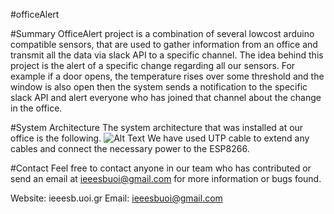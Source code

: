 #officeAlert

#Summary
OfficeAlert project is a combination of several lowcost arduino compatible sensors, that are used to gather information from an office and transmit all the data via slack API to a specific channel. The idea behind this project is the alert of a specific change regarding all our sensors. For example if a door opens, the temperature rises over some threshold and the window is also open then the system sends a notification to the specific slack API and alert everyone who has joined that channel about the change in the office.

#System Αrchitecture
The system architecture that was installed at our office is the following.
![Alt Text](https://github.com/ieeesbuoi/officeAlert/systemarchitecture.png)
We have used UTP cable to extend any cables and connect the necessary power to the ESP8266.

#Contact
Feel free to contact anyone in our team who has contributed or send an email at ieeesbuoi@gmail.com for more information or bugs found.

Website: ieeesb.uoi.gr
Email: ieeesbuoi@gmail.com
